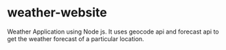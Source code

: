 # weather-website
Weather Application using Node js. It uses geocode api and forecast api to get the weather forecast of a particular location.
